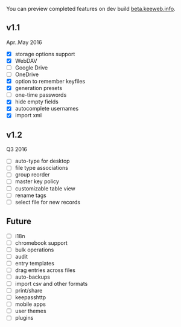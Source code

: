 You can preview completed features on dev build [beta.keeweb.info](https://beta.keeweb.info).
## v1.1
Apr..May 2016
- [x] storage options support
- [x] WebDAV
- [ ] Google Drive
- [ ] OneDrive
- [x] option to remember keyfiles
- [x] generation presets
- [ ] one-time passwords
- [x] hide empty fields
- [x] autocomplete usernames
- [x] import xml

## v1.2
Q3 2016
- [ ] auto-type for desktop
- [ ] file type associations
- [ ] group reorder
- [ ] master key policy
- [ ] customizable table view
- [ ] rename tags
- [ ] select file for new records

## Future
- [ ] i18n
- [ ] chromebook support
- [ ] bulk operations
- [ ] audit
- [ ] entry templates
- [ ] drag entries across files
- [ ] auto-backups
- [ ] import csv and other formats
- [ ] print/share
- [ ] keepasshttp
- [ ] mobile apps
- [ ] user themes
- [ ] plugins